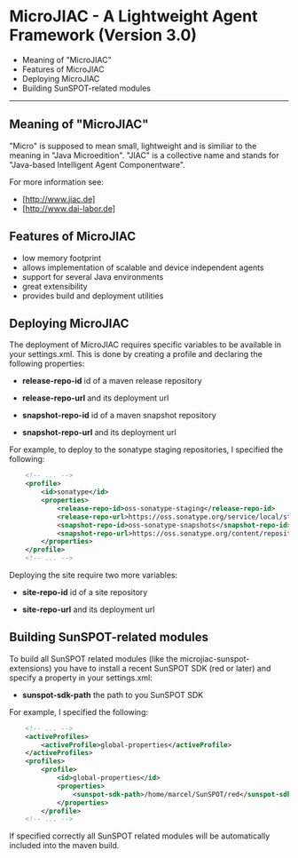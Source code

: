 MicroJIAC - A Lightweight Agent Framework (Version 3.0)
=======================================================

*	Meaning of "MicroJIAC"
*	Features of MicroJIAC
*	Deploying MicroJIAC
*	Building SunSPOT-related modules

* * *

Meaning of "MicroJIAC"
----------------------

"Micro" is supposed to mean small, lightweight and is similiar to the
meaning in "Java Microedition".
"JIAC" is a collective name and stands for "Java-based Intelligent Agent
Componentware".

For more information see:

*	[http://www.jiac.de]
*	[http://www.dai-labor.de]


Features of MicroJIAC
---------------------

*	low memory footprint
*	allows implementation of scalable and device independent agents
*	support for several Java environments
*	great extensibility
*	provides build and deployment utilities


Deploying MicroJIAC
-------------------

The deployment of MicroJIAC requires specific variables to be
available in your settings.xml. This is done by creating a profile
and declaring the following properties:

- **release-repo-id**
	id of a maven release repository

- **release-repo-url**
	and its deployment url

- **snapshot-repo-id**
	id of a maven snapshot repository

- **snapshot-repo-url**
	and its deployment url

For example, to deploy to the sonatype staging repositories, I 
specified the following:

```xml
	<!-- ... -->
	<profile>
		<id>sonatype</id>
		<properties>
			<release-repo-id>oss-sonatype-staging</release-repo-id>
			<release-repo-url>https://oss.sonatype.org/service/local/staging/deploy/maven2</release-repo-url>
			<snapshot-repo-id>oss-sonatype-snapshots</snapshot-repo-id>
			<snapshot-repo-url>https://oss.sonatype.org/content/repositories/snapshots</snapshot-repo-url>
		</properties>
	</profile>
	<!-- ... -->
```

Deploying the site require two more variables:

- **site-repo-id**
	id of a site repository

- **site-repo-url**
	and its deployment url


Building SunSPOT-related modules
--------------------------------

To build all SunSPOT related modules (like the microjiac-sunspot-extensions)
you have to install a recent SunSPOT SDK (red or later) and specify a
property in your settings.xml:

- **sunspot-sdk-path**
	the path to you SunSPOT SDK

For example, I specified the following:

```xml
	<!-- ... -->
	<activeProfiles>
		<activeProfile>global-properties</activeProfile>
	</activeProfiles>
	<profiles>
		<profile>
			<id>global-properties</id>
			<properties>
				<sunspot-sdk-path>/home/marcel/SunSPOT/red</sunspot-sdk-path>
			</properties>
		</profile>
	<!-- ... -->
```

If specified correctly all SunSPOT related modules will be automatically
included into the maven build.